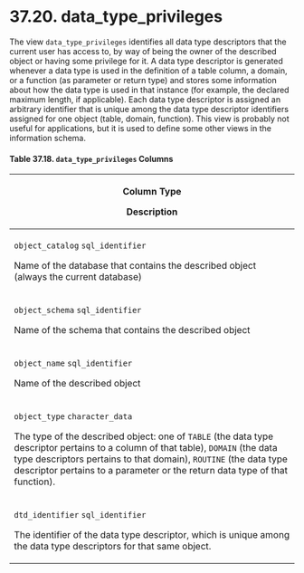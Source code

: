 # 37.20. data\_type\_privileges

The view `data_type_privileges` identifies all data type descriptors that the current user has access to, by way of being the owner of the described object or having some privilege for it. A data type descriptor is generated whenever a data type is used in the definition of a table column, a domain, or a function (as parameter or return type) and stores some information about how the data type is used in that instance (for example, the declared maximum length, if applicable). Each data type descriptor is assigned an arbitrary identifier that is unique among the data type descriptor identifiers assigned for one object (table, domain, function). This view is probably not useful for applications, but it is used to define some other views in the information schema.

#### **Table 37.18. `data_type_privileges` Columns**

| <p>Column Type</p><p>Description</p>                                                                                                                                                                                                                                                                                                                                                    |
| --------------------------------------------------------------------------------------------------------------------------------------------------------------------------------------------------------------------------------------------------------------------------------------------------------------------------------------------------------------------------------------- |
| <p><code>object_catalog</code> <code>sql_identifier</code></p><p>Name of the database that contains the described object (always the current database)</p>                                                                                                                                                                                                                              |
| <p><code>object_schema</code> <code>sql_identifier</code></p><p>Name of the schema that contains the described object</p>                                                                                                                                                                                                                                                               |
| <p><code>object_name</code> <code>sql_identifier</code></p><p>Name of the described object</p>                                                                                                                                                                                                                                                                                          |
| <p><code>object_type</code> <code>character_data</code></p><p>The type of the described object: one of <code>TABLE</code> (the data type descriptor pertains to a column of that table), <code>DOMAIN</code> (the data type descriptors pertains to that domain), <code>ROUTINE</code> (the data type descriptor pertains to a parameter or the return data type of that function).</p> |
| <p><code>dtd_identifier</code> <code>sql_identifier</code></p><p>The identifier of the data type descriptor, which is unique among the data type descriptors for that same object.</p>                                                                                                                                                                                                  |
